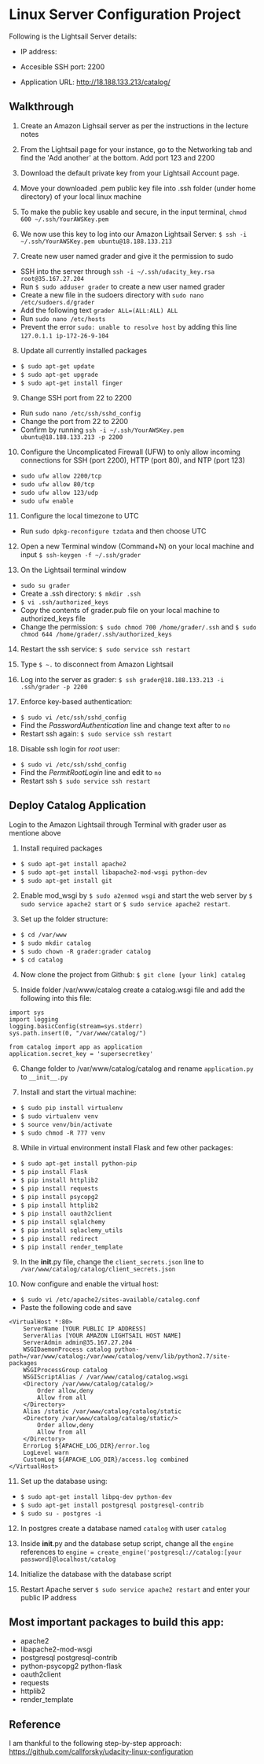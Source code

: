 # Linux Server Configuration Project

Following is the Lightsail Server details:

- IP address: 

- Accesible SSH port: 2200

- Application URL: http://18.188.133.213/catalog/

## Walkthrough

1. Create an Amazon Lighsail server as per the instructions in the lecture notes

2. From the Lightsail page for your instance, go to the Networking tab and find the 'Add another' at the bottom. Add port 123 and 2200

3. Download the default private key from your Lightsail Account page.

4. Move your downloaded .pem public key file into .ssh folder (under home directory) of your local linux machine

5. To make the public key usable and secure, in the input terminal, `chmod 600 ~/.ssh/YourAWSKey.pem`

6. We now use this key to log into our Amazon Lightsail Server: `$ ssh -i ~/.ssh/YourAWSKey.pem ubuntu@18.188.133.213`

7. Create new user named grader and give it the permission to sudo
  - SSH into the server through `ssh -i ~/.ssh/udacity_key.rsa root@35.167.27.204`
  - Run `$ sudo adduser grader` to create a new user named grader
  - Create a new file in the sudoers directory with `sudo nano /etc/sudoers.d/grader`
  - Add the following text `grader ALL=(ALL:ALL) ALL`
  - Run `sudo nano /etc/hosts` 
  - Prevent the error `sudo: unable to resolve host` by adding this line `127.0.1.1 ip-172-26-9-104`

8. Update all currently installed packages
- `$ sudo apt-get update`
- `$ sudo apt-get upgrade`
- `$ sudo apt-get install finger`

9. Change SSH port from 22 to 2200
  - Run `sudo nano /etc/ssh/sshd_config`
  - Change the port from 22 to 2200
  - Confirm by running `ssh -i ~/.ssh/YourAWSKey.pem ubuntu@18.188.133.213 -p 2200`

10. Configure the Uncomplicated Firewall (UFW) to only allow incoming connections for SSH (port 2200), HTTP (port 80), and NTP (port 123)
  - `sudo ufw allow 2200/tcp`
  - `sudo ufw allow 80/tcp`
  - `sudo ufw allow 123/udp`
  - `sudo ufw enable`

11. Configure the local timezone to UTC
  - Run `sudo dpkg-reconfigure tzdata` and then choose UTC

12. Open a new Terminal window (Command+N) on your local machine and input `$ ssh-keygen -f ~/.ssh/grader`

13. On the Lightsail terminal window
  - `sudo su grader`
  - Create a .ssh directory: `$ mkdir .ssh`
  - `$ vi .ssh/authorized_keys`
  - Copy the contents of grader.pub file on your local machine to authorized_keys file
  - Change the permission: `$ sudo chmod 700 /home/grader/.ssh` and `$ sudo chmod 644 /home/grader/.ssh/authorized_keys`

14. Restart the ssh service: `$ sudo service ssh restart`

15. Type `$ ~.` to disconnect from Amazon Lightsail

16. Log into the server as grader: `$ ssh grader@18.188.133.213 -i .ssh/grader -p 2200`

17. Enforce key-based authentication:
  - `$ sudo vi /etc/ssh/sshd_config`
  - Find the *PasswordAuthentication* line and change text after to `no`
  - Restart ssh again: `$ sudo service ssh restart`

18. Disable ssh login for *root* user:
  - `$ sudo vi /etc/ssh/sshd_config`
  - Find the *PermitRootLogin* line and edit to `no`
  - Restart ssh `$ sudo service ssh restart`

## Deploy Catalog Application

Login to the Amazon Lightsail through Terminal with grader user as mentione above

1. Install required packages
  - `$ sudo apt-get install apache2`
  - `$ sudo apt-get install libapache2-mod-wsgi python-dev`
  - `$ sudo apt-get install git`

2. Enable mod_wsgi by `$ sudo a2enmod wsgi` and start the web server by `$ sudo service apache2 start` or `$ sudo service apache2 restart`.

3. Set up the folder structure:
  - `$ cd /var/www`
  - `$ sudo mkdir catalog`
  - `$ sudo chown -R grader:grader catalog`
  - `$ cd catalog`

4. Now clone the project from Github: `$ git clone [your link] catalog`

5. Inside folder /var/www/catalog create a catalog.wsgi file and add the following into this file:
```
import sys
import logging
logging.basicConfig(stream=sys.stderr)
sys.path.insert(0, "/var/www/catalog/")

from catalog import app as application
application.secret_key = 'supersecretkey'
``` 

6. Change folder to /var/www/catalog/catalog and rename `application.py` to `__init__.py`

7. Install and start the virtual machine:
  - `$ sudo pip install virtualenv`
  - `$ sudo virtualenv venv`
  - `$ source venv/bin/activate`
  - `$ sudo chmod -R 777 venv`

8. While in virtual environment install Flask and few other packages:
  - `$ sudo apt-get install python-pip`
  - `$ pip install Flask`
  - `$ pip install httplib2`
  - `$ pip install requests`
  - `$ pip install psycopg2`
  - `$ pip install httplib2`
  - `$ pip install oauth2client`
  - `$ pip install sqlalchemy`
  - `$ pip install sqlaclemy_utils`
  - `$ pip install redirect`
  - `$ pip install render_template`
  
9. In the __init__.py file, change the `client_secrets.json` line to `/var/www/catalog/catalog/client_secrets.json`

10. Now configure and enable the virtual host:
  - `$ sudo vi /etc/apache2/sites-available/catalog.conf`
  - Paste the following code and save
```
<VirtualHost *:80>
    ServerName [YOUR PUBLIC IP ADDRESS]
    ServerAlias [YOUR AMAZON LIGHTSAIL HOST NAME]
    ServerAdmin admin@35.167.27.204
    WSGIDaemonProcess catalog python-path=/var/www/catalog:/var/www/catalog/venv/lib/python2.7/site-packages
    WSGIProcessGroup catalog
    WSGIScriptAlias / /var/www/catalog/catalog.wsgi
    <Directory /var/www/catalog/catalog/>
        Order allow,deny
        Allow from all
    </Directory>
    Alias /static /var/www/catalog/catalog/static
    <Directory /var/www/catalog/catalog/static/>
        Order allow,deny
        Allow from all
    </Directory>
    ErrorLog ${APACHE_LOG_DIR}/error.log
    LogLevel warn
    CustomLog ${APACHE_LOG_DIR}/access.log combined
</VirtualHost>
```
11. Set up the database using:
  - `$ sudo apt-get install libpq-dev python-dev`
  - `$ sudo apt-get install postgresql postgresql-contrib`
  - `$ sudo su - postgres -i`

12. In postgres create a database named `catalog` with user `catalog`

13. Inside __init__.py and the database setup script, change all the `engine` references to `engine = create_engine('postgresql://catalog:[your password]@localhost/catalog`

14. Initialize the database with the database script

15. Restart Apache server `$ sudo service apache2 restart` and enter your public IP address

## Most important packages to build this app:
  - apache2
  - libapache2-mod-wsgi
  - postgresql postgresql-contrib
  - python-psycopg2 python-flask
  - oauth2client
  - requests
  - httplib2
  - render_template

## Reference
I am thankful to the following step-by-step approach:
https://github.com/callforsky/udacity-linux-configuration

